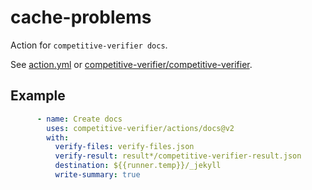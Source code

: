 # cache-problems
Action for `competitive-verifier docs`.

See [action.yml](action.yml) or [competitive-verifier/competitive-verifier](https://github.com/competitive-verifier/competitive-verifier).


## Example

```yml
      - name: Create docs
        uses: competitive-verifier/actions/docs@v2
        with:
          verify-files: verify-files.json
          verify-result: result*/competitive-verifier-result.json
          destination: ${{runner.temp}}/_jekyll
          write-summary: true
```